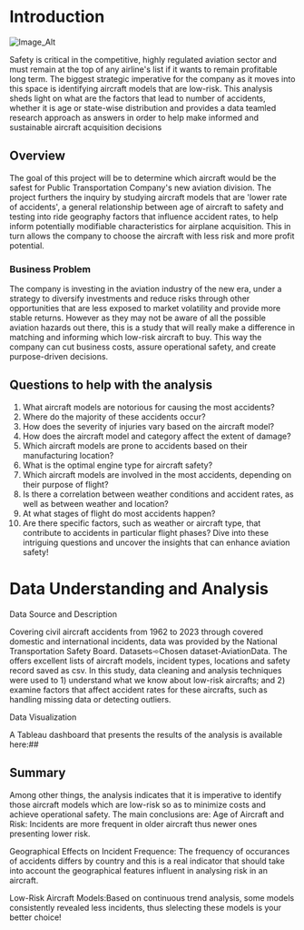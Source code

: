 # Introduction

![Image_Alt](https://github.com/CHERUTOCYNTHIA/Phase1_project/blob/5bc3c0a9b5ab41bc76efba39a7711897c376f51d/Airplane.jpeg)

Safety is critical in the competitive, highly regulated aviation sector and must remain at the top of any airline's list if it wants to remain profitable long term. The biggest strategic imperative for the company as it moves into this space is identifying aircraft models that are low-risk. This analysis sheds light on what are the factors that lead to number of accidents, whether it is age or state-wise distribution and provides a data teamled research approach as answers in order to help make informed and sustainable aircraft acquisition decisions

##  Overview

The goal of this project will be to determine which aircraft would be the safest for Public Transportation Company's new aviation division. The project furthers the inquiry by studying aircraft models that are 'lower rate of accidents', a general relationship between age of aircraft to safety and testing into ride geography factors that influence accident rates, to help inform potentially modifiable characteristics for airplane acquisition. This in turn allows the company to choose the aircraft with less risk and more profit potential.

### Business Problem

The company is investing in the aviation industry of the new era, under a strategy to diversify investments and reduce risks through other opportunities that are less exposed to market volatility and provide more stable returns. However as they may not be aware of all the possible aviation hazards out there, this is a study that will really make a difference in matching and informing which low-risk aircraft to buy. This way the company can cut business costs, assure operational safety, and create purpose-driven decisions.

## Questions to help with the analysis
1. What aircraft models are notorious for causing the most accidents?
2. Where do the majority of these accidents occur?
3. How does the severity of injuries vary based on the aircraft model?
4. How does the aircraft model and category affect the extent of damage?
5. Which aircraft models are prone to accidents based on their manufacturing location?
6. What is the optimal engine type for aircraft safety?
7. Which aircraft models are involved in the most accidents, depending on their purpose of flight?
8. Is there a correlation between weather conditions and accident rates, as well as between weather and location?
9. At what stages of flight do most accidents happen?
10. Are there specific factors, such as weather or aircraft type, that contribute to accidents in particular flight phases?
Dive into these intriguing questions and uncover the insights that can enhance aviation safety!

# Data Understanding and Analysis
Data Source and Description

Covering civil aircraft accidents from 1962 to 2023 through covered domestic and international incidents, data was provided by the National Transportation Safety Board. Datasets➾Chosen dataset-AviationData. The offers excellent lists of aircraft models, incident types, locations and safety record saved as csv. In this study, data cleaning and analysis techniques were used to 1) understand what we know about low-risk aircrafts; and 2) examine factors that affect accident rates for these aircrafts, such as handling missing data or detecting outliers.

Data Visualization

A Tableau dashboard that presents the results of the analysis is available here:##





## Summary
Among other things, the analysis indicates that it is imperative to identify those aircraft models which are low-risk so as to minimize costs and achieve operational safety. The main conclusions are:
Age of Aircraft and Risk: Incidents are more frequent in older aircraft thus newer ones presenting lower risk.

Geographical Effects on Incident Frequence: The frequency of occurances of accidents differs by country and this is a real indicator that should take into account the geographical features influent in analysing risk in an aircraft.

Low-Risk Aircraft Models:Based on continuous trend analysis, some models consistently revealed less incidents, thus slelecting these models is your better choice!

